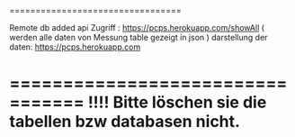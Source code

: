 
=================================

Remote db added
api Zugriff : https://pcps.herokuapp.com/showAll ( werden alle daten von Messung table gezeigt in json )
darstellung der daten: https://pcps.herokuapp.com

=================================
!!!! Bitte löschen sie die tabellen bzw databasen nicht.
=======
